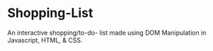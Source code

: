 # Shopping-List
An interactive shopping/to-do- list made using DOM Manipulation in Javascript, HTML, & CSS.

